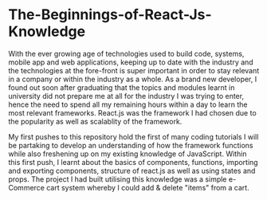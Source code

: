 # The-Beginnings-of-React-Js-Knowledge

With the ever growing age of technologies used to build code, systems, mobile app and web applications, keeping up to date with the industry and the technologies at the fore-front is super important in order to stay relevant
in a company or within the industry as a whole. As a brand new developer, I found out soon after graduating that the topics and modules learnt in university did not prepare me at all for the industry I was trying to enter, 
hence the need to spend all my remaining hours within a day to learn the most relevant frameworks. React.js was the framework I had chosen due to the popularity as well as scalablity of the framework. 

My first pushes to this repository hold the first of many coding tutorials I will be partaking to develop an understanding of how the framework functions while also freshening up on my existing knowledge of JavaScript. Within
this first push, I learnt about the basics of components, functions, importing and exporting components, structure of react.js as well as using states and props. The project I had built utilising this knowledge was a simple 
e-Commerce cart system whereby I could add & delete "items" from a cart.  
